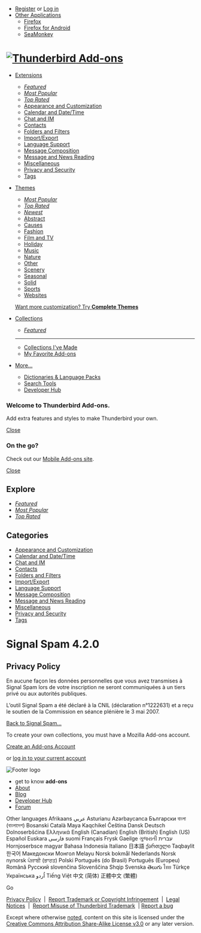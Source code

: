 * [Register](https://oauth.accounts.firefox.com/v1/authorization?action=signup&scope=profile&state=d9cce2cd7661854e6bd0fb9472c2f9b1914428dc209d890167b0d668427094a2%3AL2VuLXVzL3RodW5kZXJiaXJkL2FkZG9uL3NpZ25hbC1zcGFtL3ByaXZhY3kv&redirect_url=https%3A%2F%2Faddons.thunderbird.net%2Fapi%2Fv3%2Faccounts%2Fauthenticate%2F&client_id=25691f3bf98f8ea8) or [Log in](https://oauth.accounts.firefox.com/v1/authorization?action=signin&scope=profile&state=d9cce2cd7661854e6bd0fb9472c2f9b1914428dc209d890167b0d668427094a2%3AL2VuLXVzL3RodW5kZXJiaXJkL2FkZG9uL3NpZ25hbC1zcGFtL3ByaXZhY3kv&redirect_url=https%3A%2F%2Faddons.thunderbird.net%2Fapi%2Fv3%2Faccounts%2Fauthenticate%2F&client_id=25691f3bf98f8ea8)
* [Other Applications](# "Find add-ons for other applications")
    * [Firefox](https://addons.thunderbird.net/en-us/firefox)
    * [Firefox for Android](https://addons.thunderbird.net/en-us/android)
    * [SeaMonkey](https://addons.thunderbird.net/en-us/seamonkey)

  

 [![Thunderbird](https://addons.thunderbird.net/static/img/icons/thunderbird.svg?b=58a99cbb-667a0970) Add-ons](https://addons.thunderbird.net/en-us/thunderbird/ "Return to the Thunderbird Add-ons homepage")
==============================================================================================================================================================================================================

* [Extensions](https://addons.thunderbird.net/eN-US/thunderbird/extensions/)
    * _[Featured](https://addons.thunderbird.net/eN-US/thunderbird/extensions/?sort=featured)_
    * _[Most Popular](https://addons.thunderbird.net/eN-US/thunderbird/extensions/?sort=users)_
    * _[Top Rated](https://addons.thunderbird.net/eN-US/thunderbird/extensions/?sort=rating)_
    * [Appearance and Customization](https://addons.thunderbird.net/eN-US/thunderbird/extensions/appearance/)
    * [Calendar and Date/Time](https://addons.thunderbird.net/eN-US/thunderbird/extensions/calendar/)
    * [Chat and IM](https://addons.thunderbird.net/eN-US/thunderbird/extensions/chat/)
    * [Contacts](https://addons.thunderbird.net/eN-US/thunderbird/extensions/contacts/)
    * [Folders and Filters](https://addons.thunderbird.net/eN-US/thunderbird/extensions/folders-and-filters/)
    * [Import/Export](https://addons.thunderbird.net/eN-US/thunderbird/extensions/importexport/)
    * [Language Support](https://addons.thunderbird.net/eN-US/thunderbird/extensions/language-support/)
    * [Message Composition](https://addons.thunderbird.net/eN-US/thunderbird/extensions/composition/)
    * [Message and News Reading](https://addons.thunderbird.net/eN-US/thunderbird/extensions/message-and-news-reading/)
    * [Miscellaneous](https://addons.thunderbird.net/eN-US/thunderbird/extensions/miscellaneous/)
    * [Privacy and Security](https://addons.thunderbird.net/eN-US/thunderbird/extensions/privacy-and-security/)
    * [Tags](https://addons.thunderbird.net/eN-US/thunderbird/extensions/tags/)
* [Themes](https://addons.thunderbird.net/eN-US/thunderbird/themes/)
    
    * _[Most Popular](https://addons.thunderbird.net/eN-US/thunderbird/themes/?sort=popular)_
    * _[Top Rated](https://addons.thunderbird.net/eN-US/thunderbird/themes/?sort=rating)_
    * _[Newest](https://addons.thunderbird.net/eN-US/thunderbird/themes/?sort=created)_
    * [Abstract](https://addons.thunderbird.net/eN-US/thunderbird/static-themes/abstract/)
    * [Causes](https://addons.thunderbird.net/eN-US/thunderbird/static-themes/causes/)
    * [Fashion](https://addons.thunderbird.net/eN-US/thunderbird/static-themes/fashion/)
    * [Film and TV](https://addons.thunderbird.net/eN-US/thunderbird/static-themes/film-and-tv/)
    * [Holiday](https://addons.thunderbird.net/eN-US/thunderbird/static-themes/holiday/)
    * [Music](https://addons.thunderbird.net/eN-US/thunderbird/static-themes/music/)
    * [Nature](https://addons.thunderbird.net/eN-US/thunderbird/static-themes/nature/)
    * [Other](https://addons.thunderbird.net/eN-US/thunderbird/static-themes/other/)
    * [Scenery](https://addons.thunderbird.net/eN-US/thunderbird/static-themes/scenery/)
    * [Seasonal](https://addons.thunderbird.net/eN-US/thunderbird/static-themes/seasonal/)
    * [Solid](https://addons.thunderbird.net/eN-US/thunderbird/static-themes/solid/)
    * [Sports](https://addons.thunderbird.net/eN-US/thunderbird/static-themes/sports/)
    * [Websites](https://addons.thunderbird.net/eN-US/thunderbird/static-themes/websites/)
    
    [Want more customization? Try **Complete Themes**](https://addons.thunderbird.net/eN-US/thunderbird/complete-themes/)
    
* [Collections](https://addons.thunderbird.net/eN-US/thunderbird/collections/)
    * _[Featured](https://addons.thunderbird.net/eN-US/thunderbird/collections/?sort=featured)_
    
    * * *
    
    * [Collections I've Made](https://addons.thunderbird.net/eN-US/thunderbird/collections/mine/)
    * [My Favorite Add-ons](https://addons.thunderbird.net/eN-US/thunderbird/collections/mine/favorites)
* [More…](#)
    * [Dictionaries & Language Packs](https://addons.thunderbird.net/eN-US/thunderbird/language-tools/)
    * [Search Tools](https://addons.thunderbird.net/eN-US/thunderbird/search-tools/)
    * [Developer Hub](https://addons.thunderbird.net/eN-US/developers/)

### Welcome to Thunderbird Add-ons.

Add extra features and styles to make Thunderbird your own.

[Close](#)

### On the go?

Check out our [Mobile Add-ons site](#).

[Close](#)

Explore
-------

* _[Featured](https://addons.thunderbird.net/en-US/thunderbird/extensions/?sort=featured)_
* _[Most Popular](https://addons.thunderbird.net/en-US/thunderbird/extensions/?sort=users)_
* _[Top Rated](https://addons.thunderbird.net/en-US/thunderbird/extensions/?sort=rating)_

Categories
----------

* [Appearance and Customization](https://addons.thunderbird.net/en-US/thunderbird/extensions/appearance/)
* [Calendar and Date/Time](https://addons.thunderbird.net/en-US/thunderbird/extensions/calendar/)
* [Chat and IM](https://addons.thunderbird.net/en-US/thunderbird/extensions/chat/)
* [Contacts](https://addons.thunderbird.net/en-US/thunderbird/extensions/contacts/)
* [Folders and Filters](https://addons.thunderbird.net/en-US/thunderbird/extensions/folders-and-filters/)
* [Import/Export](https://addons.thunderbird.net/en-US/thunderbird/extensions/importexport/)
* [Language Support](https://addons.thunderbird.net/en-US/thunderbird/extensions/language-support/)
* [Message Composition](https://addons.thunderbird.net/en-US/thunderbird/extensions/composition/)
* [Message and News Reading](https://addons.thunderbird.net/en-US/thunderbird/extensions/message-and-news-reading/)
* [Miscellaneous](https://addons.thunderbird.net/en-US/thunderbird/extensions/miscellaneous/)
* [Privacy and Security](https://addons.thunderbird.net/en-US/thunderbird/extensions/privacy-and-security/)
* [Tags](https://addons.thunderbird.net/en-US/thunderbird/extensions/tags/)

Signal Spam 4.2.0
=================

Privacy Policy
--------------

En aucune façon les données personnelles que vous avez transmises à Signal Spam lors de votre inscription ne seront communiquées à un tiers privé ou aux autorités publiques.  
  
L’outil Signal Spam a été déclaré à la CNIL (déclaration n°1222631) et a reçu le soutien de la Commission en séance plénière le 3 mai 2007.

[Back to Signal Spam…](https://addons.thunderbird.net/en-us/thunderbird/addon/signal-spam/)

To create your own collections, you must have a Mozilla Add-ons account.

[Create an Add-ons Account](https://oauth.accounts.firefox.com/v1/authorization?action=signup&scope=profile&state=d9cce2cd7661854e6bd0fb9472c2f9b1914428dc209d890167b0d668427094a2%3AL2VuLXVzL3RodW5kZXJiaXJkL2FkZG9uL3NpZ25hbC1zcGFtL3ByaXZhY3kv&redirect_url=https%3A%2F%2Faddons.thunderbird.net%2Fapi%2Fv3%2Faccounts%2Fauthenticate%2F&client_id=25691f3bf98f8ea8)

or [log in to your current account](https://oauth.accounts.firefox.com/v1/authorization?action=signin&scope=profile&state=d9cce2cd7661854e6bd0fb9472c2f9b1914428dc209d890167b0d668427094a2%3AL2VuLXVzL3RodW5kZXJiaXJkL2FkZG9uL3NpZ25hbC1zcGFtL3ByaXZhY3kv&redirect_url=https%3A%2F%2Faddons.thunderbird.net%2Fapi%2Fv3%2Faccounts%2Fauthenticate%2F&client_id=25691f3bf98f8ea8)

![Footer logo](https://addons.thunderbird.net/static/img/zamboni/footer-logo-med.png?b=58a99cbb-667a0970)

* get to know **add-ons**
* [About](https://addons.thunderbird.net/en-us/about)
* [Blog](https://blog.mozilla.org/thunderbird/)
* [Developer Hub](https://addons.thunderbird.net/en-us/developers/)
* [Forum](https://discourse.mozilla.org/c/thunderbird/addons)

Other languages Afrikaans عربي Asturianu Azərbaycanca Български বাংলা (বাংলাদেশ) Bosanski Català Maya Kaqchikel Čeština Dansk Deutsch Dolnoserbšćina Ελληνικά English (Canadian) English (British) English (US) Español Euskara فارسی suomi Français Frysk Gaeilge ગુજરાતી עברית Hornjoserbsce magyar Bahasa Indonesia Italiano 日本語 ქართული Taqbaylit 한국어 Македонски Монгол Melayu Norsk bokmål Nederlands Norsk nynorsk ਪੰਜਾਬੀ (ਭਾਰਤ) Polski Português (do Brasil) Português (Europeu) Română Русский slovenčina Slovenščina Shqip Svenska తెలుగు ไทย Türkçe Українська اُردو Tiếng Việt 中文 (简体) 正體中文 (繁體)

Go

[Privacy Policy](https://www.mozilla.org/privacy/websites/)  |  [Report Trademark or Copyright Infringement](https://www.mozilla.org/en-US/about/legal/report-infringement/)  |  [Legal Notices](https://www.mozilla.org/about/legal/)  |  [Report Misuse of Thunderbird Trademark](https://www.mozilla.org/about/legal/fraud-report/)  | [Report a bug](https://github.com/thunderbird/addons-server/issues/new)

Except where otherwise [noted](https://www.mozilla.org/about/legal/), content on this site is licensed under the  
[Creative Commons Attribution Share-Alike License v3.0](https://creativecommons.org/licenses/by-sa/3.0/) or any later version.